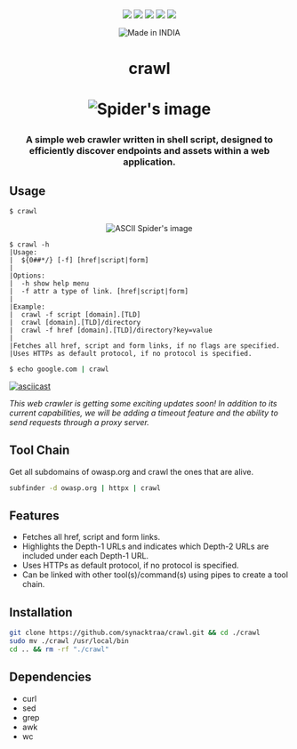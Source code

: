 <p align=center>
<br>
<a href="http://makeapullrequest.com"><img src="https://img.shields.io/badge/PRs-welcome-darkred.svg"></a>
<img src="https://img.shields.io/badge/os-linux-darkred">
<img src="https://img.shields.io/badge/os-mac-darkred">
<img src="https://img.shields.io/badge/os-windows-darkred">
<img src="https://img.shields.io/badge/os-android-darkred">
<br>
</p>

<p align="center">
<a><img title="Made in INDIA" src="https://img.shields.io/badge/MADE%20IN-INDIA-SCRIPT?colorA=%23ff8100&colorB=%23017e40&colorC=%23ff0000&style=for-the-badge"></a>
</p>

<h1 align="center">crawl<h1>

<p align="center">
<img src="https://imgur.com/kN5LnMQ.jpg" alt="Spider's image"/>
</p>

<h3 align="center">
A simple web crawler written in shell script, designed to efficiently discover endpoints and assets within a web application.
</h3>

##  Usage

```bash
$ crawl
```

<p align="center">
<img src="https://imgur.com/tsLsR6Z.png" alt="ASCII Spider's image"/>
</p>

```
$ crawl -h
|Usage:
|  ${0##*/} [-f] [href|script|form] 
|
|Options:
|  -h show help menu
|  -f attr a type of link. [href|script|form]
|
|Example:
|  crawl -f script [domain].[TLD]
|  crawl [domain].[TLD]/directory
|  crawl -f href [domain].[TLD]/directory?key=value
|
|Fetches all href, script and form links, if no flags are specified.
|Uses HTTPs as default protocol, if no protocol is specified.

```

```bash
$ echo google.com | crawl
```

[![asciicast](https://imgur.com/XmhgWm5.png)](https://asciinema.org/a/1nQQGtpE6q8qweVS2q9dfpAaa)

*This web crawler is getting some exciting updates soon! In addition to its current capabilities, we will be adding a timeout feature and the ability to send requests through a proxy server.*

##  Tool Chain

Get all subdomains of owasp.org and crawl the ones that are alive.

```bash
subfinder -d owasp.org | httpx | crawl
```
  
## Features
-   Fetches all href, script and form links.
-   Highlights the Depth-1 URLs and indicates which Depth-2 URLs are included under each Depth-1 URL.
-   Uses HTTPs as default protocol, if no protocol is specified.
-   Can be linked with other tool(s)/command(s) using pipes to create a tool chain.
  
##  Installation

```bash
git clone https://github.com/synacktraa/crawl.git && cd ./crawl
sudo mv ./crawl /usr/local/bin
cd .. && rm -rf "./crawl"
```

##  Dependencies

- curl
- sed
- grep
- awk
- wc
